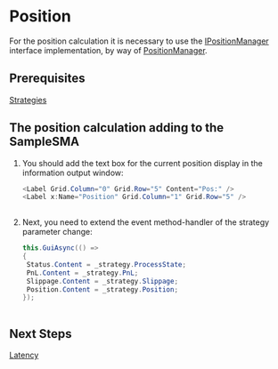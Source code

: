 # Position

For the position calculation it is necessary to use the [IPositionManager](xref:StockSharp.Algo.Positions.IPositionManager) interface implementation, by way of [PositionManager](xref:StockSharp.Algo.Positions.PositionManager).

## Prerequisites

[Strategies](Strategy.md)

## The position calculation adding to the SampleSMA

1. You should add the text box for the current position display in the information output window:

   ```cs
   <Label Grid.Column="0" Grid.Row="5" Content="Pos:" />
   <Label x:Name="Position" Grid.Column="1" Grid.Row="5" />
   						
   ```
2. Next, you need to extend the event method\-handler of the strategy parameter change:

   ```cs
   this.GuiAsync(() =>
   {
   	Status.Content = _strategy.ProcessState;
   	PnL.Content = _strategy.PnL;
   	Slippage.Content = _strategy.Slippage;
   	Position.Content = _strategy.Position;
   });
   						
   ```

## Next Steps

[Latency](Latency.md)
